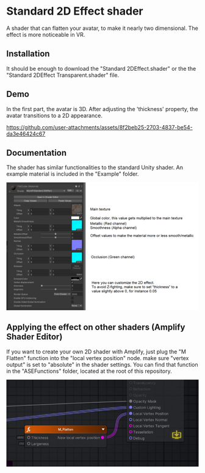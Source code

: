 # Standard 2D Effect shader

A shader that can flatten your avatar, to make it nearly two dimensional. The effect is more noticeable in VR.

## Installation

It should be enough to download the "Standard 2DEffect.shader" or the  the "Standard 2DEffect Transparent.shader" file.

## Demo      

In the first part, the avatar is 3D.
After adjusting the 'thickness' property, the avatar transitions to a 2D appearance.

https://github.com/user-attachments/assets/8f2beb25-2703-4837-be54-da3e46424c67

## Documentation

The shader has similar functionalities to the standard Unity shader.
An example material is included in the "Example" folder.

![Doc](https://github.com/MyroG/MyroP-shader-dump/blob/master/2DEffect/Doc/Settings.png)

## Applying the effect on other shaders (Amplify Shader Editor)

If you want to create your own 2D shader with Amplify, just plug the "M Flatten" function into the "local vertex position" node. make sure "vertex output" is set to "absolute" in the shader settings.
You can find that function in the "ASEFunctions" folder, located at the root of this repository.

![Amplify](https://github.com/MyroG/MyroP-shader-dump/blob/master/2DEffect/Doc/Amplify.webp)


